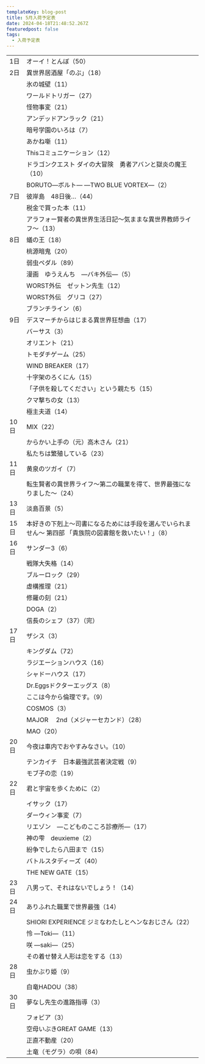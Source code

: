 ```yaml
---
templateKey: blog-post
title: 5月入荷予定表
date: 2024-04-18T21:48:52.267Z
featuredpost: false
tags:
  - 入荷予定表
---
```



<!--\[if !mso]>
<style>
v\:* {behavior:url(#default#VML);}
o\:* {behavior:url(#default#VML);}
x\:* {behavior:url(#default#VML);}
.shape {behavior:url(#default#VML);}
</style>
<!\[endif]-->

|                        |                                                       |
| ---------------------- | ----------------------------------------------------- |
| <!--StartFragment-->1日 | オーイ！とんぼ（50）                                           |
| 2日                     | 異世界居酒屋「のぶ」（18）                                        |
| 　                      | 氷の城壁（11）                                              |
| 　                      | ワールドトリガー（27）                                          |
| 　                      | 怪物事変（21）                                              |
| 　                      | アンデッドアンラック（21）                                        |
| 　                      | 暗号学園のいろは（7）                                           |
| 　                      | あかね噺（11）                                              |
| 　                      | Thisコミュニケーション（12）                                     |
| 　                      | ドラゴンクエスト ダイの大冒険　勇者アバンと獄炎の魔王（10）                       |
| 　                      | BORUTO―ボルト― ―TWO BLUE VORTEX―（2）                      |
| 7日                     | 彼岸島　48日後…（44）                                         |
| 　                      | 税金で買った本（11）                                           |
| 　                      | アラフォー賢者の異世界生活日記～気ままな異世界教師ライフ～（13）                     |
| 8日                     | 蟻の王（18）                                               |
| 　                      | 桃源暗鬼（20）                                              |
| 　                      | 弱虫ペダル（89）                                             |
| 　                      | 漫画　ゆうえんち　―バキ外伝―（5）                                    |
| 　                      | WORST外伝　ゼットン先生（12）                                    |
| 　                      | WORST外伝　グリコ（27）                                       |
| 　                      | ブランチライン（6）                                            |
| 9日                     | デスマーチからはじまる異世界狂想曲（17）                                 |
| 　                      | バーサス（3）                                               |
| 　                      | オリエント（21）                                             |
| 　                      | トモダチゲーム（25）                                           |
| 　                      | WIND BREAKER（17）                                      |
| 　                      | 十字架のろくにん（15）                                          |
| 　                      | 「子供を殺してください」という親たち（15）                                |
| 　                      | クマ撃ちの女（13）                                            |
| 　                      | 極主夫道（14）                                              |
| 10日                    | MIX（22）                                               |
| 　                      | からかい上手の（元）高木さん（21）                                    |
| 　                      | 私たちは繁殖している（23）                                        |
| 11日                    | 黄泉のツガイ（7）                                             |
| 　                      | 転生賢者の異世界ライフ～第二の職業を得て、世界最強になりました～（24）                  |
| 13日                    | 淡島百景（5）                                               |
| 15日                    | 本好きの下剋上～司書になるためには手段を選んでいられません～ 第四部 「貴族院の図書館を救いたい！」（8） |
| 16日                    | サンダー3（6）                                              |
| 　                      | 戦隊大失格（14）                                             |
| 　                      | ブルーロック（29）                                            |
| 　                      | 虚構推理（21）                                              |
| 　                      | 修羅の刻（21）                                              |
| 　                      | DOGA（2）                                               |
| 　                      | 信長のシェフ（37）（完）                                         |
| 17日                    | ザシス（3）                                                |
| 　                      | キングダム（72）                                             |
| 　                      | ラジエーションハウス（16）                                        |
| 　                      | シャドーハウス（17）                                           |
| 　                      | Dr.Eggsドクターエッグス（8）                                    |
| 　                      | ここは今から倫理です。（9）                                        |
| 　                      | COSMOS（3）                                             |
| 　                      | MAJOR　 2nd（メジャーセカンド）（28）                              |
| 　                      | MAO（20）                                               |
| 20日                    | 今夜は車内でおやすみなさい。（10）                                    |
| 　                      | テンカイチ　日本最強武芸者決定戦（9）                                   |
| 　                      | モブ子の恋（19）                                             |
| 22日                    | 君と宇宙を歩くために（2）                                         |
| 　                      | イサック（17）                                              |
| 　                      | ダーウィン事変（7）                                            |
| 　                      | リエゾン　―こどものこころ診療所―（17）                                 |
| 　                      | 神の雫　deuxieme（2）                                       |
| 　                      | 紛争でしたら八田まで（15）                                        |
| 　                      | バトルスタディーズ（40）                                         |
| 　                      | THE NEW GATE（15）                                      |
| 23日                    | 八男って、それはないでしょう！（14）                                   |
| 24日                    | ありふれた職業で世界最強（14）                                      |
| 　                      | SHIORI EXPERIENCE ジミなわたしとヘンなおじさん（22）                  |
| 　                      | 怜 ―Toki―（11）                                          |
| 　                      | 咲 ―saki―（25）                                          |
| 　                      | その着せ替え人形は恋をする（13）                                     |
| 28日                    | 虫かぶり姫（9）                                              |
| 　                      | 白竜HADOU（38）                                           |
| 30日                    | 夢なし先生の進路指導（3）                                         |
| 　                      | フォビア（3）                                               |
| 　                      | 空母いぶきGREAT GAME（13）                                   |
| 　                      | 正直不動産（20）                                             |
| 　                      | 土竜（モグラ）の唄（84）<!--EndFragment-->                       |